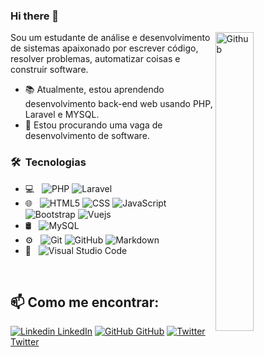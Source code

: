 ### Hi there 👋

<img width="35%" align="right" alt="Github" src="https://user-images.githubusercontent.com/48678280/88862734-4903af80-d201-11ea-968b-9c939d88a37c.gif" />

Sou um estudante de análise e desenvolvimento de sistemas apaixonado por escrever código, resolver problemas, automatizar coisas e construir software.

- 📚 Atualmente, estou aprendendo desenvolvimento back-end web usando PHP, Laravel e MYSQL.
- 👯 Estou procurando uma vaga de desenvolvimento de software. 


<h3> 🛠 &nbsp;Tecnologias</h3>

- 💻 &nbsp;
  ![PHP](https://img.shields.io/badge/-PHP-333333?style=flat&logo=php)
  ![Laravel](https://img.shields.io/badge/-Laravel-333333?style=flat&logo=laravel)
- 🌐 &nbsp;
  ![HTML5](https://img.shields.io/badge/-HTML5-333333?style=flat&logo=HTML5)
  ![CSS](https://img.shields.io/badge/-CSS-333333?style=flat&logo=CSS3&logoColor=1572B6)
  ![JavaScript](https://img.shields.io/badge/-JavaScript-333333?style=flat&logo=javascript)
  ![Bootstrap](https://img.shields.io/badge/-Bootstrap-333333?style=flat&logo=bootstrap&logoColor=563D7C)
  ![Vuejs](https://img.shields.io/badge/-Vuejs-333333?style=flat&logo=vuejs&logoColor=563D7C)
- 🛢 &nbsp;
  ![MySQL](https://img.shields.io/badge/-MySQL-333333?style=flat&logo=mysql)
- ⚙️ &nbsp;
  ![Git](https://img.shields.io/badge/-Git-333333?style=flat&logo=git)
  ![GitHub](https://img.shields.io/badge/-GitHub-333333?style=flat&logo=github)
  ![Markdown](https://img.shields.io/badge/-Markdown-333333?style=flat&logo=markdown)
- 🔧 &nbsp;
  ![Visual Studio Code](https://img.shields.io/badge/-Visual%20Studio%20Code-333333?style=flat&logo=visual-studio-code&logoColor=007ACC)

<br/>

## 📫 Como me encontrar: 
[![Linkedin](https://i.stack.imgur.com/gVE0j.png) LinkedIn](https://www.linkedin.com/in/vinicius-da-silva-garcia/) [![GitHub](https://i.stack.imgur.com/tskMh.png) GitHub](https://github.com/Vinicius-Garcia) [![Twitter](http://i.imgur.com/wWzX9uB.png) Twitter](https://twitter.com/viniciusdsg1)

